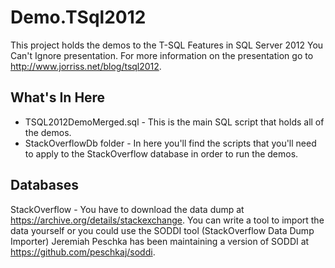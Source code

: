 # Demo.TSql2012
This project holds the demos to the T-SQL Features in SQL Server 2012 You Can't Ignore presentation. For more information on the presentation go to http://www.jorriss.net/blog/tsql2012.

## What's In Here

* TSQL2012DemoMerged.sql - This is the main SQL script that holds all of the demos. 
* StackOverflowDb folder - In here you'll find the scripts that you'll need to apply to the StackOverflow database in order to run the demos.

## Databases
StackOverflow - You have to download the data dump at https://archive.org/details/stackexchange. You can write a tool to import the data yourself or you could use the SODDI tool (StackOverflow Data Dump Importer) Jeremiah Peschka has been maintaining a version of SODDI at https://github.com/peschkaj/soddi.
